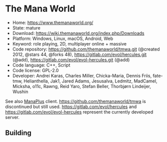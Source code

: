 # The Mana World

- Home: https://www.themanaworld.org/
- State: mature
- Download: https://wiki.themanaworld.org/index.php/Downloads
- Platform: Windows, Linux, macOS, Android, Web
- Keyword: role playing, 2D, multiplayer online + massive
- Code repository: https://github.com/themanaworld/tmwa.git (@created 2012, @stars 44, @forks 48), https://gitlab.com/evol/hercules.git (@add), https://gitlab.com/evol/evol-hercules.git (@add)
- Code language: C++, Script
- Code license: GPL-2.0
- Developer: Andrei Karas, Charles Miller, Chicka-Maria, Dennis Friis, fate-tmw, Helianthella, Jak1, Jared Adams, Jesusalva, Ledmitz, MadCamel, Micksha, o11c, Rawng, Reid Yaro, Stefan Beller, Thorbjørn Lindeijer, Wushin

See also [ManaPlus](http://manaplus.org/) client. https://github.com/themanaworld/tmwa is discontinued but still used.
https://gitlab.com/evol/hercules and https://gitlab.com/evol/evol-hercules represent the currently developed server.

## Building
